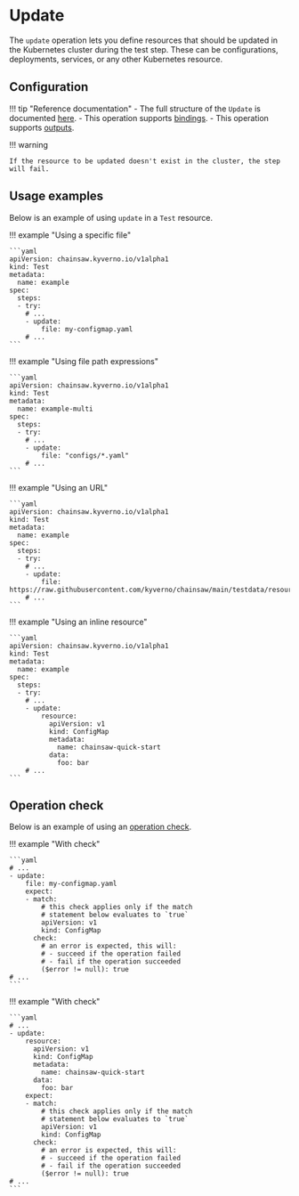 # Update

The `update` operation lets you define resources that should be updated in the Kubernetes cluster during the test step.
These can be configurations, deployments, services, or any other Kubernetes resource.

## Configuration

!!! tip "Reference documentation"
    - The full structure of the `Update` is documented [here](../reference/apis/chainsaw.v1alpha1.md#chainsaw-kyverno-io-v1alpha1-Update).
    - This operation supports [bindings](../tests/common/bindings.md).
    - This operation supports [outputs](../tests/common/outputs.md).

!!! warning

    If the resource to be updated doesn't exist in the cluster, the step will fail.

## Usage examples

Below is an example of using `update` in a `Test` resource.

!!! example "Using a specific file"

    ```yaml
    apiVersion: chainsaw.kyverno.io/v1alpha1
    kind: Test
    metadata:
      name: example
    spec:
      steps:
      - try:
        # ...
        - update:
            file: my-configmap.yaml
        # ...
    ```

!!! example "Using file path expressions"

    ```yaml
    apiVersion: chainsaw.kyverno.io/v1alpha1
    kind: Test
    metadata:
      name: example-multi
    spec:
      steps:
      - try:
        # ...
        - update:
            file: "configs/*.yaml"
        # ...
    ```

!!! example "Using an URL"

    ```yaml
    apiVersion: chainsaw.kyverno.io/v1alpha1
    kind: Test
    metadata:
      name: example
    spec:
      steps:
      - try:
        # ...
        - update:
            file: https://raw.githubusercontent.com/kyverno/chainsaw/main/testdata/resource/valid.yaml
        # ...
    ```

!!! example "Using an inline resource"

    ```yaml
    apiVersion: chainsaw.kyverno.io/v1alpha1
    kind: Test
    metadata:
      name: example
    spec:
      steps:
      - try:
        # ...
        - update:
            resource:
              apiVersion: v1
              kind: ConfigMap
              metadata:
                name: chainsaw-quick-start
              data:
                foo: bar
        # ...
    ```

## Operation check

Below is an example of using an [operation check](./check.md#update).

!!! example "With check"

    ```yaml
    # ...
    - update:
        file: my-configmap.yaml
        expect:
        - match:
            # this check applies only if the match
            # statement below evaluates to `true`
            apiVersion: v1
            kind: ConfigMap
          check:
            # an error is expected, this will:
            # - succeed if the operation failed
            # - fail if the operation succeeded
            ($error != null): true
    # ...
    ```

!!! example "With check"

    ```yaml
    # ...
    - update:
        resource:
          apiVersion: v1
          kind: ConfigMap
          metadata:
            name: chainsaw-quick-start
          data:
            foo: bar
        expect:
        - match:
            # this check applies only if the match
            # statement below evaluates to `true`
            apiVersion: v1
            kind: ConfigMap
          check:
            # an error is expected, this will:
            # - succeed if the operation failed
            # - fail if the operation succeeded
            ($error != null): true
    # ...
    ```
